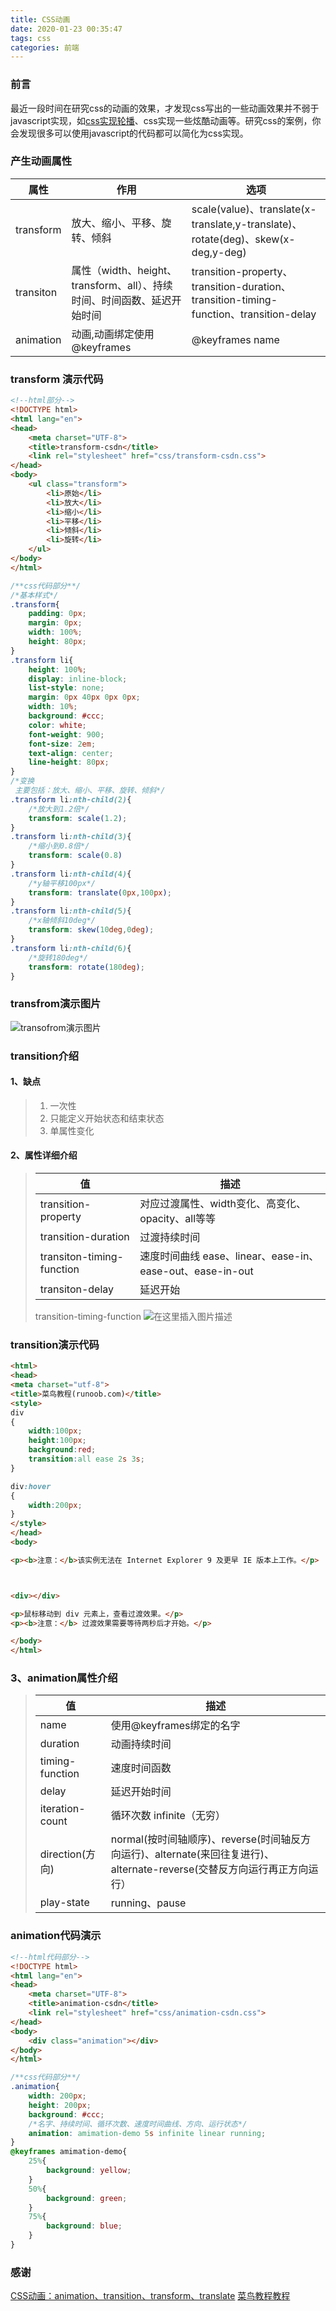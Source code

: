 ```yaml
---
title: CSS动画
date: 2020-01-23 00:35:47
tags: css
categories: 前端
---
```

### 前言
最近一段时间在研究css的动画的效果，才发现css写出的一些动画效果并不弱于javascript实现，如[css实现轮播](https://www.jianshu.com/p/550c11f3b731)、css实现一些炫酷动画等。研究css的案例，你会发现很多可以使用javascript的代码都可以简化为css实现。
<!-- more -->
### 产生动画属性
属性 | 作用|选项
-------|-------|-------
transform|放大、缩小、平移、旋转、倾斜|scale(value)、translate(x-translate,y-translate)、rotate(deg)、skew(x-deg,y-deg)
transiton|属性（width、height、transform、all）、持续时间、时间函数、延迟开始时间|transition-property、transition-duration、transition-timing-function、transition-delay
animation|动画,动画绑定使用@keyframes|@keyframes name

### transform 演示代码
```html
<!--html部分-->
<!DOCTYPE html>
<html lang="en">
<head>
	<meta charset="UTF-8">
	<title>transform-csdn</title>
	<link rel="stylesheet" href="css/transform-csdn.css">
</head>
<body>
	<ul class="transform">
		<li>原始</li>
		<li>放大</li>
		<li>缩小</li>
		<li>平移</li>
		<li>倾斜</li>
		<li>旋转</li>
	</ul>	
</body>
</html>
```
```css
/**css代码部分**/
/*基本样式*/
.transform{
	padding: 0px;
	margin: 0px;
	width: 100%;
	height: 80px;
}
.transform li{
	height: 100%;
	display: inline-block;
	list-style: none;
	margin: 0px 40px 0px 0px;
	width: 10%;
	background: #ccc;
	color: white;
	font-weight: 900;
	font-size: 2em;
	text-align: center;
	line-height: 80px;
}
/*变换
 主要包括：放大、缩小、平移、旋转、倾斜*/
.transform li:nth-child(2){
	/*放大到1.2倍*/
	transform: scale(1.2);
}
.transform li:nth-child(3){
	/*缩小到0.8倍*/
	transform: scale(0.8)
}
.transform li:nth-child(4){
	/*y轴平移100px*/
	transform: translate(0px,100px);
}
.transform li:nth-child(5){
	/*x轴倾斜10deg*/
	transform: skew(10deg,0deg);
}
.transform li:nth-child(6){
	/*旋转180deg*/
	transform: rotate(180deg);
}
```

### transfrom演示图片
![transofrom演示图片](https://img-blog.csdnimg.cn/20200122223628608.png?x-oss-process=image/watermark,type_ZmFuZ3poZW5naGVpdGk,shadow_10,text_aHR0cHM6Ly9ibG9nLmNzZG4ubmV0L3FxXzQyODI0NTYy,size_16,color_FFFFFF,t_70)
### transition介绍
#### 1、缺点
>1. 一次性
>2. 只能定义开始状态和结束状态
>3. 单属性变化
#### 2、属性详细介绍
>值|描述
>---|-----
>transition-property|对应过渡属性、width变化、高变化、opacity、all等等
>transition-duration|过渡持续时间
>transiton-timing-function|速度时间曲线 ease、linear、ease-in、ease-out、ease-in-out
>transiton-delay|延迟开始
>transition-timing-function
>![在这里插入图片描述](https://img-blog.csdnimg.cn/2020012223414557.png?x-oss-process=image/watermark,type_ZmFuZ3poZW5naGVpdGk,shadow_10,text_aHR0cHM6Ly9ibG9nLmNzZG4ubmV0L3FxXzQyODI0NTYy,size_16,color_FFFFFF,t_70)
### transition演示代码
```html
<html>
<head>
<meta charset="utf-8"> 
<title>菜鸟教程(runoob.com)</title>
<style> 
div
{
	width:100px;
	height:100px;
	background:red;
	transition:all ease 2s 3s;
}

div:hover
{
	width:200px;
}
</style>
</head>
<body>

<p><b>注意：</b>该实例无法在 Internet Explorer 9 及更早 IE 版本上工作。</p>



<div></div>

<p>鼠标移动到 div 元素上，查看过渡效果。</p>
<p><b>注意：</b> 过渡效果需要等待两秒后才开始。</p>

</body>
</html>
```
### 3、animation属性介绍
>值|描述
>---|-----
>name|使用@keyframes绑定的名字
>duration|动画持续时间
>timing-function|速度时间函数
>delay|延迟开始时间
>iteration-count|循环次数 infinite（无穷）
>direction(方向)|normal(按时间轴顺序)、reverse(时间轴反方向运行)、alternate(来回往复进行)、alternate-reverse(交替反方向运行再正方向运行）
>play-state|running、pause
### animation代码演示
```html
<!--html代码部分-->
<!DOCTYPE html>
<html lang="en">
<head>
	<meta charset="UTF-8">
	<title>animation-csdn</title>
	<link rel="stylesheet" href="css/animation-csdn.css">
</head>
<body>
	<div class="animation"></div>
</body>
</html>
```
```css
/**css代码部分**/
.animation{
	width: 200px;
	height: 200px;
	background: #ccc;
	/*名字、持续时间、循环次数、速度时间曲线、方向、运行状态*/
	animation: amimation-demo 5s infinite linear running;
}
@keyframes amimation-demo{
	25%{
		background: yellow;
	}
	50%{
		background: green;
	}
	75%{
		background: blue;
	}
}

```
### 感谢
[CSS动画：animation、transition、transform、translate](https://juejin.im/post/5b137e6e51882513ac201dfb)
[菜鸟教程教程](https://www.runoob.com/css3/css3-tutorial.html)